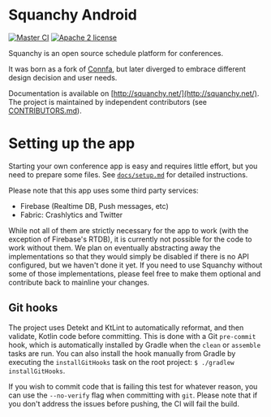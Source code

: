 # Squanchy Android
[![Master CI](https://img.shields.io/circleci/project/github/squanchy-dev/squanchy-android/develop.svg?style=for-the-badge)](https://circleci.com/gh/squanchy-dev/squanchy-android/tree/develop) [![Apache 2 license](https://img.shields.io/github/license/squanchy-dev/squanchy-android.svg?style=for-the-badge)](https://github.com/squanchy-dev/squanchy-android/blob/master/LICENSE)

Squanchy is an open source schedule platform for conferences.

It was born as a fork of [Connfa](http://connfa.com), but later diverged to embrace different design decision and user needs.
 
Documentation is available on [http://squanchy.net/](http://squanchy.net/). The project is maintained by independent contributors (see
[CONTRIBUTORS.md](CONTRIBUTORS.md)).

# Setting up the app
Starting your own conference app is easy and requires little effort, but you need to prepare some files. See [`docs/setup.md`](docs/setup.md) for
detailed instructions.

Please note that this app uses some third party services:
 * Firebase (Realtime DB, Push messages, etc)
 * Fabric: Crashlytics and Twitter
 
While not all of them are strictly necessary for the app to work (with the exception of Firebase's RTDB), it is currently not possible for the code to
work without them. We plan on eventually abstracting away the implementations so that they would simply be disabled if there is no API configured, but
we haven't done it yet. If you need to use Squanchy without some of those implementations, please feel free to make them optional and contribute back 
to mainline your changes.  

## Git hooks
The project uses Detekt and KtLint to automatically reformat, and then validate, Kotlin code before committing. This is done with a Git `pre-commit`
hook, which is automatically installed by Gradle when the `clean` or `assemble` tasks are run. You can also install the hook manually from Gradle by
executing the `installGitHooks` task on the root project: `$ ./gradlew installGitHooks`.

If you wish to commit code that is failing this test for whatever reason, you can use the `--no-verify` flag when committing with `git`. Please note
that if you don't address the issues before pushing, the CI will fail the build.

